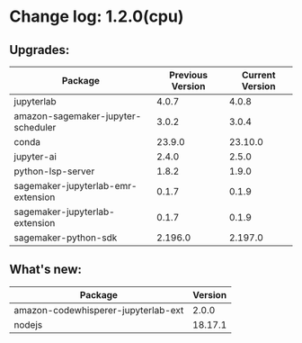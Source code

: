 # Change log: 1.2.0(cpu)

## Upgrades: 

Package | Previous Version | Current Version
---|---|---
jupyterlab|4.0.7|4.0.8
amazon-sagemaker-jupyter-scheduler|3.0.2|3.0.4
conda|23.9.0|23.10.0
jupyter-ai|2.4.0|2.5.0
python-lsp-server|1.8.2|1.9.0
sagemaker-jupyterlab-emr-extension|0.1.7|0.1.9
sagemaker-jupyterlab-extension|0.1.7|0.1.9
sagemaker-python-sdk|2.196.0|2.197.0

## What's new: 

Package | Version 
---|---
amazon-codewhisperer-jupyterlab-ext|2.0.0
nodejs|18.17.1
